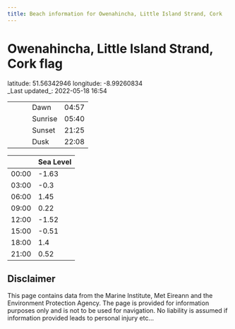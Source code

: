 ```yaml
---
title: Beach information for Owenahincha, Little Island Strand, Cork
---
```

# Owenahincha, Little Island Strand, Cork <span class="material-icons blue-flag">flag</span>

<div class="location-info">latitude: 51.56342946 longitude: -8.99260834</div>
<div class="met-eireann-warnings"></div>
_Last updated_: 2022-05-18 16:54

|   |   |   |   |   |
|---|---|---|---|---|
|   |   |   | Dawn  | 04:57 |
|   |   |   | Sunrise  | 05:40 |
|   |   |   | Sunset  | 21:25 |
|   |   |   | Dusk  | 22:08 |

<div></div>

|   | Sea Level  |
|---|---|
| 00:00 | -1.63 |
| 03:00 | -0.3 |
| 06:00 | 1.45 |
| 09:00 | 0.22 |
| 12:00 | -1.52 |
| 15:00 | -0.51 |
| 18:00 | 1.4 |
| 21:00 | 0.52 |

## Disclaimer

This page contains data from the Marine Institute,
Met Eireann and the Environment Protection Agency. The page is provided for
information purposes only and is not to be used for navigation. No liability
is assumed if information provided leads to personal injury etc...